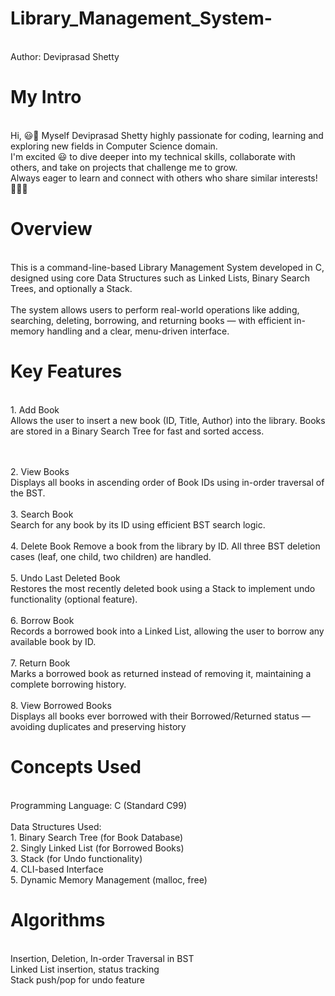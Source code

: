 # Library_Management_System-
<br> Author: Deviprasad Shetty
<br> 

# My Intro
<br> Hi, 😃👋 Myself Deviprasad Shetty highly passionate for coding, learning and exploring new fields in Computer Science domain. 
<br> I'm excited 😃 to dive deeper into my technical skills, collaborate with others, and take on projects that challenge me to grow. 
<br> Always eager to learn and connect with others who share similar interests! 🤗🧑‍💻
<br> 

# Overview
<br> This is a command-line-based Library Management System developed in C, designed using core Data Structures such as Linked Lists, Binary Search Trees, and optionally a Stack.
<br> 
<br> The system allows users to perform real-world operations like adding, searching, deleting, borrowing, and returning books — with efficient in-memory handling and a clear, menu-driven interface.
<br> 

# Key Features
<br> 1. Add Book
<br> Allows the user to insert a new book (ID, Title, Author) into the library. Books are stored in a Binary Search Tree for fast and sorted access.

<br> 
<br> 2. View Books
<br> Displays all books in ascending order of Book IDs using in-order traversal of the BST.

<br> 
<br> 3. Search Book
<br> Search for any book by its ID using efficient BST search logic.

<br> 
<br> 4. Delete Book
Remove a book from the library by ID. All three BST deletion cases (leaf, one child, two children) are handled.

<br> 
<br> 5. Undo Last Deleted Book
<br> Restores the most recently deleted book using a Stack to implement undo functionality (optional feature).

<br> 
<br> 6. Borrow Book
<br> Records a borrowed book into a Linked List, allowing the user to borrow any available book by ID.

<br> 
<br> 7. Return Book
<br> Marks a borrowed book as returned instead of removing it, maintaining a complete borrowing history.

<br> 
<br> 8. View Borrowed Books
<br> Displays all books ever borrowed with their Borrowed/Returned status — avoiding duplicates and preserving history

# Concepts Used
<br> Programming Language: C (Standard C99)
<br> 
<br> Data Structures Used:
<br> 1. Binary Search Tree (for Book Database)
<br> 2. Singly Linked List (for Borrowed Books)
<br> 3. Stack (for Undo functionality)
<br> 4. CLI-based Interface
<br> 5. Dynamic Memory Management (malloc, free)
<br> 

# Algorithms
<br> Insertion, Deletion, In-order Traversal in BST
<br> Linked List insertion, status tracking
<br> Stack push/pop for undo feature




